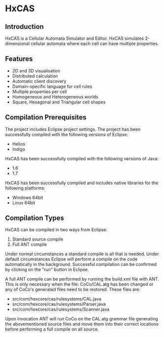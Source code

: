 HxCAS
=====

Introduction
------------
HxCAS is a Cellular Automata Simulator and Editor. HxCAS simulates 
2-dimensional cellular automata where each cell can have multiple
properties.

Features
--------
 * 2D and 3D visualisation
 * Distributed calculation
 * Automatic client discovery
 * Domain-specific language for cell rules
 * Multiple properties per cell
 * Homogeneous and Heterogeneous worlds
 * Square, Hexagonal and Triangular cell shapes

 
 
 Compilation Prerequisites
 -------------------------
 The project includes Eclipse project settings. The project has been
 successfully compiled with the following versions of Eclipse:
 * Helios
 * Indigo
 
 HxCAS has been successfully compiled with the following versions of Java:
 * 1.6
 * 1.7
 
 HxCAS has been successfully compiled and includes native libraries for the
 following platforms:
 * Windows 64bit
 * Linux 64bit
 
 
 Compilation Types
 -----------------
 HxCAS can be compiled in two ways from Eclipse:
 1. Standard source compile
 2. Full ANT compile
 
 Under normal circumstances a standard compile is all that is needed.
 Under default circumstances Eclipse will perform a compile on the code
 automatically in the background. Successful compilation can be confirmed
 by clicking on the "run" button in Eclipse.
 
 A full ANT compile can be performed by running the build.xml file with ANT.
 This is only necessary when the file: CoCo/CAL.atg has been changed or any of
 CoCo's generated files need to be restored. These files are:
 * src/com/hexcore/cas/rulesystems/CAL.java
 * src/com/hexcore/cas/rulesystems/Parser.java
 * src/com/hexcore/cas/rulesystems/Scanner.java
 
 Upon invocation ANT will run CoCo on the CAL.atg grammar file generating the 
 abovementioned source files and move them into their correct locations before 
 performing a full compile on all source.
